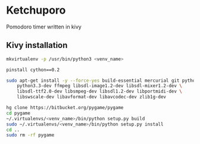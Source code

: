 Ketchuporo
==========

Pomodoro timer written in kivy


Kivy installation
-----------------

```sh
mkvirtualenv -p /usr/bin/python3 <venv_name>

pinstall cython==0.2

sudo apt-get install -y --force-yes build-essential mercurial git python3.3 \
    python3.3-dev ffmpeg libsdl-image1.2-dev libsdl-mixer1.2-dev \
    libsdl-ttf2.0-dev libsmpeg-dev libsdl1.2-dev libportmidi-dev \
    libswscale-dev libavformat-dev libavcodec-dev zlib1g-dev

hg clone https://bitbucket.org/pygame/pygame
cd pygame
~/.virtualenvs/<venv_name>/bin/python setup.py build
sudo ~/.virtualenvs/<venv_name>/bin/python setup.py install
cd ..
sudo rm -rf pygame
```
